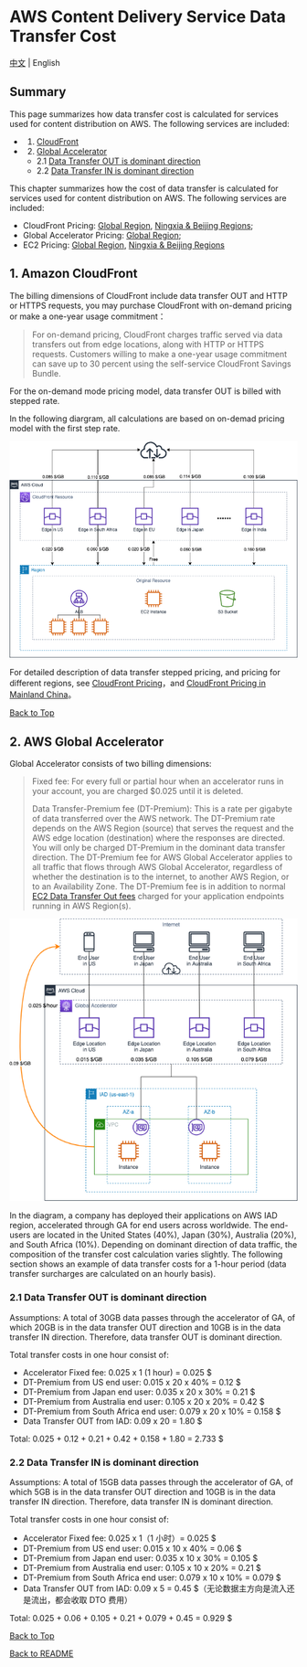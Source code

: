 # AWS Content Delivery Service Data Transfer Cost

[中文](ContentDelivery-CN.md) | English

## Summary

This page summarizes how data transfer cost is calculated for services used for content distribution on AWS. The following services are included:

- 1. [CloudFront](#1-amazon-cloudfront)
- 2. [Global Accelerator](#2-aws-global-accelerator)
  - 2.1 [Data Transfer OUT is dominant direction](#21-data-transfer-out-is-dominant-direction)
  - 2.2 [Data Transfer IN is dominant direction](#22-data-transfer-in-is-dominant-direction)

This chapter summarizes how the cost of data transfer is calculated for services used for content distribution on AWS. The following services are included: 

- CloudFront Pricing: [Global Region](https://aws.amazon.com/cloudfront/pricing/), [Ningxia & Beijing Regions](https://www.amazonaws.cn/en/cloudfront/pricing/);
- Global Accelerator Pricing: [Global Region](https://aws.amazon.com/global-accelerator/pricing/);  
- EC2 Pricing: [Global Region](https://aws.amazon.com/ec2/pricing/on-demand/), [Ningxia & Beijing Regions](https://www.amazonaws.cn/en/ec2/pricing/)

## 1. Amazon CloudFront ##

The billing dimensions of CloudFront include data transfer OUT and HTTP or HTTPS requests, you may purchase CloudFront with on-demand pricing or make a one-year usage commitment：

>For on-demand pricing, CloudFront charges traffic served via data transfers out from edge locations, along with HTTP or HTTPS requests. Customers willing to make a one-year usage commitment can save up to 30 percent using the self-service CloudFront Savings Bundle. 

For the on-demand mode pricing model, data transfer OUT is billed with stepped rate.

In the following diargram, all calculations are based on on-demad pricing model with the first step rate. 

![CloudFront Data Transfer Cost](png/01.CloudFront.png)

For detailed description of data transfer stepped pricing, and pricing for different regions, see [CloudFront Pricing](https://aws.amazon.com/cloudfront/pricing/)，and [CloudFront Pricing in Mainland China](https://www.amazonaws.cn/en/cloudfront/pricing/)。

[Back to Top](#summary)

## 2. AWS Global Accelerator ##

Global Accelerator consists of two billing dimensions: 

>Fixed fee: For every full or partial hour when an accelerator runs in your account, you are charged $0.025 until it is deleted.
>
>Data Transfer-Premium fee (DT-Premium): This is a rate per gigabyte of data transferred over the AWS network. The DT-Premium rate depends on the AWS Region (source) that serves the request and the AWS edge location (destination) where the responses are directed. You will only be charged DT-Premium in the dominant data transfer direction. The DT-Premium fee for AWS Global Accelerator applies to all traffic that flows through AWS Global Accelerator, regardless of whether the destination is to the internet, to another AWS Region, or to an Availability Zone. The DT-Premium fee is in addition to normal [EC2 Data Transfer Out fees](https://aws.amazon.com/ec2/pricing/on-demand/) charged for your application endpoints running in AWS Region(s).

![Global Accelerator Data Transfer Cost](png/02.GA.png)

In the diagram, a company has deployed their applications on AWS IAD region, accelerated through GA for end users across worldwide. The end-users are located in the United States (40%), Japan (30%), Australia (20%), and South Africa (10%). Depending on dominant direction of data traffic, the composition of the transfer cost calculation varies slightly. The following section shows an example of data transfer costs for a 1-hour period (data transfer surcharges are calculated on an hourly basis).

### 2.1 Data Transfer OUT is dominant direction

Assumptions: A total of 30GB data passes through the accelerator of GA, of which 20GB is in the data transfer OUT direction and 10GB is in the data transfer IN direction. Therefore, data transfer OUT is dominant direction.

Total transfer costs in one hour consist of:

- Accelerator Fixed fee: 0.025 x 1 (1 hour) = 0.025 $
- DT-Premium from US end user: 0.015 x 20 x 40% = 0.12 $
- DT-Premium from Japan end user: 0.035 x 20 x 30% = 0.21 $
- DT-Premium from Australia end user: 0.105 x 20 x 20% = 0.42 $
- DT-Premium from South Africa end user: 0.079 x 20 x 10% = 0.158 $
- Data Transfer OUT from IAD: 0.09 x 20 = 1.80 $

Total: 0.025 + 0.12 + 0.21 + 0.42 + 0.158 + 1.80 = 2.733 $

### 2.2 Data Transfer IN is dominant direction

Assumptions: A total of 15GB data passes through the accelerator of GA, of which 5GB is in the data transfer OUT direction and 10GB is in the data transfer IN direction. Therefore, data transfer IN is dominant direction.

Total transfer costs in one hour consist of:

- Accelerator Fixed fee: 0.025 x 1（1 小时）= 0.025 $
- DT-Premium from US end user: 0.015 x 10 x 40% = 0.06 $
- DT-Premium from Japan end user: 0.035 x 10 x 30% = 0.105 $
- DT-Premium from Australia end user: 0.105 x 10 x 20% = 0.21 $
- DT-Premium from South Africa end user: 0.079 x 10 x 10% = 0.079 $
- Data Transfer OUT from IAD: 0.09 x 5 = 0.45 $（无论数据主方向是流入还是流出，都会收取 DTO 费用）
  
Total: 0.025 + 0.06 + 0.105 + 0.21 + 0.079 + 0.45 = 0.929 $

[Back to Top](#summary)

[Back to README](../../README-EN.md)